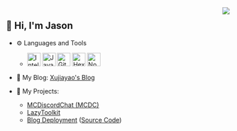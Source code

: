 <img align="right" src="https://github-readme-stats.vercel.app/api?username=xujiayao&show_icons=true&icon_color=66ccff&text_color=718096&bg_color=ffffff" />

## :wave: Hi, I'm Jason

- :gear: Languages and Tools

  - <img alt="IntelliJ IDEA" src="https://cdn.svgporn.com/logos/intellij-idea.svg" width="30px" height="30px"> <img src="https://raw.githubusercontent.com/jmnote/z-icons/master/svg/java.svg" alt="Java" width = "30px" height = "30px"/> <img src="https://raw.githubusercontent.com/jmnote/z-icons/master/svg/git.svg" alt="Git" width = "30px" height = "30px"/> <img src="https://www.vectorlogo.zone/logos/hexoio/hexoio-icon.svg" alt="Hexo" width = "30px" height = "30px"/> <img src="https://github.com/get-icon/geticon/raw/master/icons/nodejs-icon.svg" alt="Node.js" width = "30px" height = "30px">
- :orange_book: My Blog: [Xujiayao's Blog](https://blog.xujiayao.top/)
- :hammer: My Projects:
  - [MCDiscordChat (MCDC)](https://github.com/Xujiayao/MCDiscordChat)
  - [LazyToolkit](https://github.com/Xujiayao/LazyToolkit)
  - [Blog Deployment](https://github.com/Xujiayao/Xujiayao.github.io) ([Source Code](https://github.com/Xujiayao/BlogSource))
